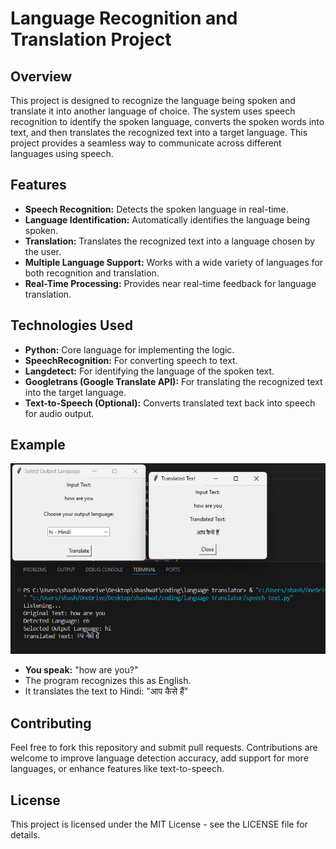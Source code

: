 # Language Recognition and Translation Project

## Overview

This project is designed to recognize the language being spoken and translate it into another language of choice. The system uses speech recognition to identify the spoken language, converts the spoken words into text, and then translates the recognized text into a target language. This project provides a seamless way to communicate across different languages using speech.

## Features

- **Speech Recognition:** Detects the spoken language in real-time.
- **Language Identification:** Automatically identifies the language being spoken.
- **Translation:** Translates the recognized text into a language chosen by the user.
- **Multiple Language Support:** Works with a wide variety of languages for both recognition and translation.
- **Real-Time Processing:** Provides near real-time feedback for language translation.
  
## Technologies Used

- **Python:** Core language for implementing the logic.
- **SpeechRecognition:** For converting speech to text.
- **Langdetect:** For identifying the language of the spoken text.
- **Googletrans (Google Translate API):** For translating the recognized text into the target language.
- **Text-to-Speech (Optional):** Converts translated text back into speech for audio output.

## Example
![Project Screenshot](images/Screenshot%202024-08-27%20001500.png)

- **You speak:** "how are you?"
- The program recognizes this as English.
- It translates the text to Hindi: "आप कैसे हैं"

## Contributing
Feel free to fork this repository and submit pull requests. Contributions are welcome to improve language detection accuracy, add support for more languages, or enhance features like text-to-speech.

## License
This project is licensed under the MIT License - see the LICENSE file for details.
